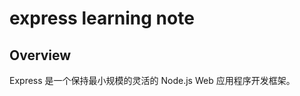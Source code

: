 express learning note
=====================

## Overview
Express 是一个保持最小规模的灵活的 Node.js Web 应用程序开发框架。


